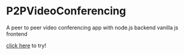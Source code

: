 # P2PVideoConferencing
A peer to peer video conferencing app with node.js backend vanilla js frontend

[click here](https://p2-p-video-conferencing.vercel.app/) to try!
